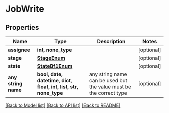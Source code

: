 # JobWrite


## Properties
Name | Type | Description | Notes
------------ | ------------- | ------------- | -------------
**assignee** | **int, none_type** |  | [optional] 
**stage** | [**StageEnum**](StageEnum.md) |  | [optional] 
**state** | [**StateBf1Enum**](StateBf1Enum.md) |  | [optional] 
**any string name** | **bool, date, datetime, dict, float, int, list, str, none_type** | any string name can be used but the value must be the correct type | [optional]

[[Back to Model list]](../README.md#documentation-for-models) [[Back to API list]](../README.md#documentation-for-api-endpoints) [[Back to README]](../README.md)


